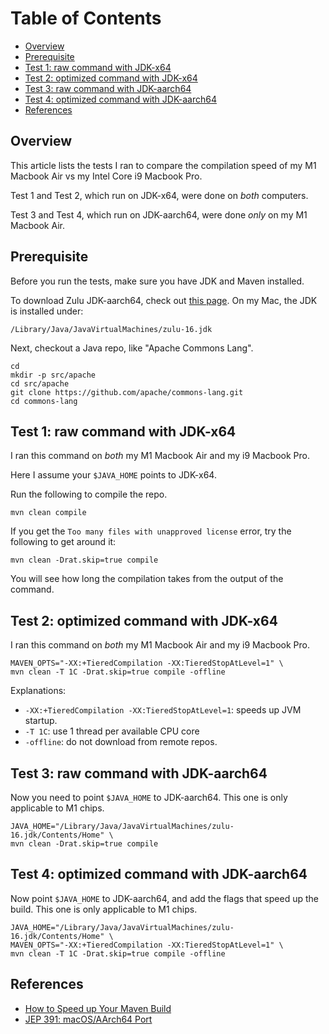 # Table of Contents
- [Overview](#overview)
- [Prerequisite](#prerequisite)
- [Test 1: raw command with JDK-x64](#test-1-raw-command-with-jdk-x64)
- [Test 2: optimized command with JDK-x64](#test-2-optimized-command-with-jdk-x64)
- [Test 3: raw command with JDK-aarch64](#test-3-raw-command-with-jdk-aarch64)
- [Test 4: optimized command with JDK-aarch64](#test-4-optimized-command-with-jdk-aarch64)
- [References](#references)

## Overview
This article lists the tests I ran to compare the compilation speed of my M1 Macbook Air vs my Intel Core i9 Macbook Pro.

Test 1 and Test 2, which run on JDK-x64, were done on _both_ computers.

Test 3 and Test 4, which run on JDK-aarch64, were done _only_ on my M1 Macbook Air.

## Prerequisite
Before you run the tests, make sure you have JDK and Maven installed.

To download Zulu JDK-aarch64, check out [this page](https://www.azul.com/downloads/zulu-community/?os=macos&architecture=arm-64-bit&package=jdk). On my Mac, the JDK is installed under:
```
/Library/Java/JavaVirtualMachines/zulu-16.jdk
```

Next, checkout a Java repo, like "Apache Commons Lang".
```
cd
mkdir -p src/apache
cd src/apache
git clone https://github.com/apache/commons-lang.git
cd commons-lang
```
## Test 1: raw command with JDK-x64

I ran this command on _both_ my M1 Macbook Air and my i9 Macbook Pro.

Here I assume your `$JAVA_HOME` points to JDK-x64.

Run the following to compile the repo.
```
mvn clean compile
```

If you get the `Too many files with unapproved license` error, try the following to get around it:
```
mvn clean -Drat.skip=true compile
```

You will see how long the compilation takes from the output of the command.

## Test 2: optimized command with JDK-x64

I ran this command on _both_ my M1 Macbook Air and my i9 Macbook Pro.

```
MAVEN_OPTS="-XX:+TieredCompilation -XX:TieredStopAtLevel=1" \
mvn clean -T 1C -Drat.skip=true compile -offline
```

Explanations:
- `-XX:+TieredCompilation -XX:TieredStopAtLevel=1`: speeds up JVM startup.
- `-T 1C`: use 1 thread per available CPU core
- `-offline`: do not download from remote repos.

## Test 3: raw command with JDK-aarch64

Now you need to point `$JAVA_HOME` to JDK-aarch64. This one is only applicable to M1 chips.

```
JAVA_HOME="/Library/Java/JavaVirtualMachines/zulu-16.jdk/Contents/Home" \
mvn clean -Drat.skip=true compile
```

## Test 4: optimized command with JDK-aarch64

Now point `$JAVA_HOME` to JDK-aarch64, and add the flags that speed up the build. This one is only applicable to M1 chips.
```
JAVA_HOME="/Library/Java/JavaVirtualMachines/zulu-16.jdk/Contents/Home" \
MAVEN_OPTS="-XX:+TieredCompilation -XX:TieredStopAtLevel=1" \
mvn clean -T 1C -Drat.skip=true compile -offline
```

## References
- [How to Speed up Your Maven Build](https://www.jrebel.com/blog/how-to-speed-up-your-maven-build)
- [JEP 391: macOS/AArch64 Port](https://bugs.openjdk.java.net/browse/JDK-8251280)